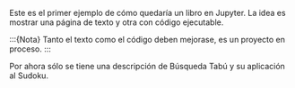 Este es el primer ejemplo de cómo quedaría un libro en Jupyter.
La idea es mostrar una página de texto y otra con código ejecutable.

:::{Nota}
Tanto el texto como el código deben mejorase, es un proyecto en proceso.
:::

Por ahora sólo se tiene una descripción de Búsqueda Tabú y su aplicación al Sudoku.

```{tableofcontents}
```

